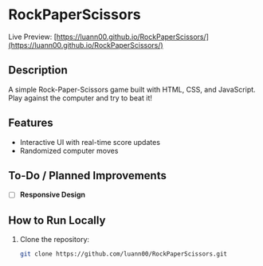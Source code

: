 # RockPaperScissors

Live Preview: [https://luann00.github.io/RockPaperScissors/](https://luann00.github.io/RockPaperScissors/)

## Description
A simple Rock-Paper-Scissors game built with HTML, CSS, and JavaScript. Play against the computer and try to beat it! 

## Features
- Interactive UI with real-time score updates
- Randomized computer moves


## To-Do / Planned Improvements
- [ ] **Responsive Design**

## How to Run Locally
1. Clone the repository:
   ```bash
   git clone https://github.com/luann00/RockPaperScissors.git
